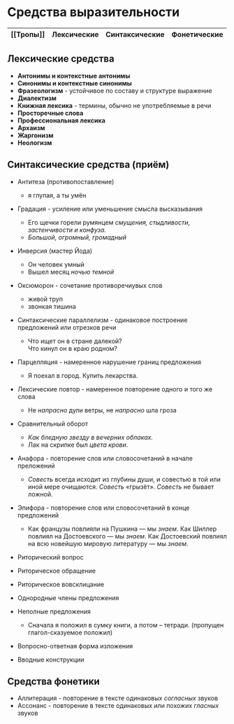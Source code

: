 # Средства выразительности
| [[Тропы]] | Лексические | Синтаксические | Фонетические |
| ----- | ----------- | -------------- | ------------ |
## Лексические средства
- **Антонимы и контекстные антонимы**
- **Синонимы и контекстные синонимы**
- **Фразеологизм** - устойчивое по составу и структуре выражение
- **Диалектизм**
- **Книжная лексика** - термины, обычно не употребляемые в речи
- **Просторечные слова**
- **Профессиональная лексика**
- **Архаизм**
- **Жаргонизм**
- **Неологизм**

## Синтаксические средства (приём)
- Антитеза (противопоставление)
	- я глупая, а ты умён

- Градация - усиление или уменьшение смысла высказывания
	- Его щечки горели румянцем *смущения, стыдливости, застенчивости и конфуза.*
	- *Большой, огромный, громадный*

- Инверсия (мастер Йода)
	- Он человек умный
	- Вышел месяц *ночью темной*

- Оксюморон - сочетание противоречиувых слов
	- живой труп
	- звонкая тишина

- Синтаксические параллелизм - одинаковое построение предложений или отрезков речи
	- Что ищет он в стране далекой?<br>Что кинул он в краю родном?

- Парцелляция - намеренное нарушение границ предложения
	- Я поехал в город. Купить лекарства.

- Лексические повтор - намеренное повторение одного и того же слова
	- Не *напрасно* дули ветры, не *напрасно* шла гроза

- Сравнительный оборот
	- *Как бледную звезду в вечерних облаках.*
	- Лак на скрипке был *цвета крови*.

- Анафора - повторение слов или словосочетаний в начале преложений
	-    *Совесть* всегда исходит из глубины души, и совестью в той или иной мере очищаются. *Совесть* «грызёт». *Совесть* не бывает ложной.
- Эпифора - повторение слов или словосочетаний в конце предложений
	- Как французы повлияли на Пушкина — мы *знаем*. Как Шиллер повлиял на Достоевского — мы *знаем*. Как Достоевский повлиял на всю новейшую мировую литературу — мы *знаем*.

- Риторический вопрос
- Риторическое обращение
- Риторическое вовсклицание
- Однородные члены предложения
- Неполные предложения
	- Сначала я положил в сумку книги, а потом – тетради. (пропущен глагол-сказуемое положил)

- Вопросно-ответная форма изложения
- Вводные конструкции

## Средства фонетики
- Аллитерация - повторение в тексте одинаковых *согласных* звуков
- Ассонанс - повторение в тексте одинаковых или похожих *гласных* звуков

    

  


